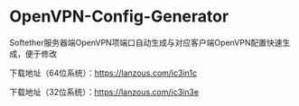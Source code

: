 # OpenVPN-Config-Generator

Softether服务器端OpenVPN项端口自动生成与对应客户端OpenVPN配置快速生成，便于修改

下载地址（64位系统）：https://lanzous.com/ic3in1c

下载地址（32位系统）：https://lanzous.com/ic3in3e


